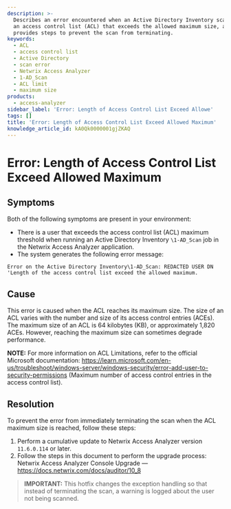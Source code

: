 ```yaml
---
description: >-
  Describes an error encountered when an Active Directory Inventory scan detects
  an access control list (ACL) that exceeds the allowed maximum size, and
  provides steps to prevent the scan from terminating.
keywords:
  - ACL
  - access control list
  - Active Directory
  - scan error
  - Netwrix Access Analyzer
  - 1-AD_Scan
  - ACL limit
  - maximum size
products:
  - access-analyzer
sidebar_label: 'Error: Length of Access Control List Exceed Allowe'
tags: []
title: 'Error: Length of Access Control List Exceed Allowed Maximum'
knowledge_article_id: kA0Qk0000001gjZKAQ
---
```


# Error: Length of Access Control List Exceed Allowed Maximum

## Symptoms

Both of the following symptoms are present in your environment:

- There is a user that exceeds the access control list (ACL) maximum threshold when running an Active Directory Inventory `\1-AD_Scan` job in the Netwrix Access Analyzer application.
- The system generates the following error message:

```
Error on the Active Directory Inventory\1-AD_Scan: REDACTED USER DN 'Length of the access control list exceed the allowed maximum.
```

## Cause

This error is caused when the ACL reaches its maximum size. The size of an ACL varies with the number and size of its access control entries (ACEs). The maximum size of an ACL is 64 kilobytes (KB), or approximately 1,820 ACEs. However, reaching the maximum size can sometimes degrade performance.

**NOTE:** For more information on ACL Limitations, refer to the official Microsoft documentation: https://learn.microsoft.com/en-us/troubleshoot/windows-server/windows-security/error-add-user-to-security-permissions (Maximum number of access control entries in the access control list).

## Resolution

To prevent the error from immediately terminating the scan when the ACL maximum size is reached, follow these steps:

1. Perform a cumulative update to Netwrix Access Analyzer version `11.6.0.114` or later.
2. Follow the steps in this document to perform the upgrade process: Netwrix Access Analyzer Console Upgrade — https://docs.netwrix.com/docs/auditor/10_8

> **IMPORTANT:** This hotfix changes the exception handling so that instead of terminating the scan, a warning is logged about the user not being scanned.
